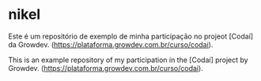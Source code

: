 # nikel

Este é um repositório de exemplo de minha participação no projeot [Codaí] da Growdev. (https://plataforma.growdev.com.br/curso/codai).

This is an example repository of my participation in the [Codaí] project by Growdev. (https://plataforma.growdev.com.br/curso/codai).
